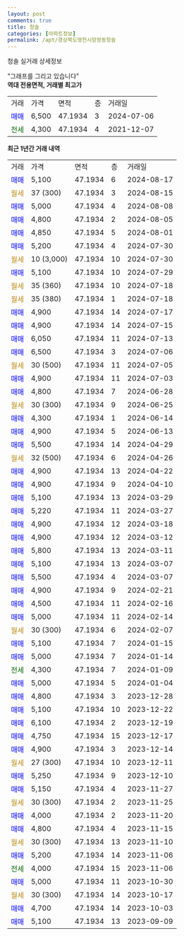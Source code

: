 ```yaml
---
layout: post
comments: true
title: 청솔
categories: [아파트정보]
permalink: /apt/경상북도영천시망정동청솔
---
```


청솔 실거래 상세정보

<script type="text/javascript">
  google.charts.load('current', {'packages':['line', 'corechart']});
  google.charts.setOnLoadCallback(drawChart);

  function drawChart() {
    var data = new google.visualization.DataTable();
    data.addColumn('date', '거래일');
    data.addColumn('number', "매매");
    data.addColumn('number', "전세");
    data.addColumn('number', "전매");

    data.addRows([[new Date(Date.parse("2024-08-17")), 5100, null, null], [new Date(Date.parse("2024-08-15")), null, null, null], [new Date(Date.parse("2024-08-08")), 5000, null, null], [new Date(Date.parse("2024-08-05")), 4800, null, null], [new Date(Date.parse("2024-08-01")), 4850, null, null], [new Date(Date.parse("2024-07-30")), 5200, null, null], [new Date(Date.parse("2024-07-30")), null, null, null], [new Date(Date.parse("2024-07-29")), 5100, null, null], [new Date(Date.parse("2024-07-18")), null, null, null], [new Date(Date.parse("2024-07-18")), null, null, null], [new Date(Date.parse("2024-07-17")), 4900, null, null], [new Date(Date.parse("2024-07-15")), 4900, null, null], [new Date(Date.parse("2024-07-13")), 6050, null, null], [new Date(Date.parse("2024-07-06")), 6500, null, null], [new Date(Date.parse("2024-07-05")), null, null, null], [new Date(Date.parse("2024-07-03")), 4900, null, null], [new Date(Date.parse("2024-06-28")), 4800, null, null], [new Date(Date.parse("2024-06-25")), null, null, null], [new Date(Date.parse("2024-06-14")), 4300, null, null], [new Date(Date.parse("2024-06-13")), 4900, null, null], [new Date(Date.parse("2024-04-29")), 5500, null, null], [new Date(Date.parse("2024-04-26")), null, null, null], [new Date(Date.parse("2024-04-22")), 4900, null, null], [new Date(Date.parse("2024-04-10")), 4900, null, null], [new Date(Date.parse("2024-03-29")), 5100, null, null], [new Date(Date.parse("2024-03-27")), 5220, null, null], [new Date(Date.parse("2024-03-18")), 4900, null, null], [new Date(Date.parse("2024-03-12")), 4900, null, null], [new Date(Date.parse("2024-03-11")), 5800, null, null], [new Date(Date.parse("2024-03-07")), 5100, null, null], [new Date(Date.parse("2024-03-07")), 5500, null, null], [new Date(Date.parse("2024-02-21")), 4900, null, null], [new Date(Date.parse("2024-02-16")), 4500, null, null], [new Date(Date.parse("2024-02-14")), 5000, null, null], [new Date(Date.parse("2024-02-07")), null, null, null], [new Date(Date.parse("2024-01-15")), 5100, null, null], [new Date(Date.parse("2024-01-14")), 5000, null, null], [new Date(Date.parse("2024-01-09")), null, 4300, null], [new Date(Date.parse("2024-01-04")), 5000, null, null], [new Date(Date.parse("2023-12-28")), 4800, null, null], [new Date(Date.parse("2023-12-22")), 5100, null, null], [new Date(Date.parse("2023-12-19")), 6100, null, null], [new Date(Date.parse("2023-12-17")), 4750, null, null], [new Date(Date.parse("2023-12-14")), 4900, null, null], [new Date(Date.parse("2023-12-11")), null, null, null], [new Date(Date.parse("2023-12-10")), 5250, null, null], [new Date(Date.parse("2023-11-27")), 5150, null, null], [new Date(Date.parse("2023-11-25")), null, null, null], [new Date(Date.parse("2023-11-20")), 4000, null, null], [new Date(Date.parse("2023-11-15")), 4800, null, null], [new Date(Date.parse("2023-11-10")), null, null, null], [new Date(Date.parse("2023-11-06")), 5200, null, null], [new Date(Date.parse("2023-11-06")), null, 4000, null], [new Date(Date.parse("2023-10-30")), 5000, null, null], [new Date(Date.parse("2023-10-17")), null, null, null], [new Date(Date.parse("2023-10-03")), 4700, null, null], [new Date(Date.parse("2023-09-09")), 5100, null, null]]);

    var options = {
      hAxis: {
        format: 'yyyy/MM/dd'
      },    
      lineWidth: 0,
      pointsVisible: true,    
      title: '최근 1년간 유형별 실거래가 분포',
      legend: { position: 'bottom' }
    };

    var formatter = new google.visualization.NumberFormat({pattern:'###,###'} );
    formatter.format(data, 1);
    formatter.format(data, 2);
    
    setTimeout(function() {
        var chart = new google.visualization.LineChart(document.getElementById('columnchart_material'));
        chart.draw(data, (options));
        document.getElementById('loading').style.display = 'none';
    }, 200);
  }
</script>


<div id="loading" style="z-index:20; display: block; margin-left: 0px">"그래프를 그리고 있습니다"</div>
<div id="columnchart_material" style="width: 95%; margin-left: 0px; display: block"></div>
<!-- contents start -->
<b>역대 전용면적, 거래별 최고가</b>
<table class="sortable">
    <tr>
      <td>거래</td>
      <td>가격</td>
      <td>면적</td>
      <td>층</td>
      <td>거래일</td>
    </tr>
        <tr>
          <td><a style="color: blue">매매</a></td>
          <td>6,500</td>
          <td>47.1934</td>
          <td>3</td>
          <td>2024-07-06</td>
        </tr>        
        <tr>
              <td><a style="color: darkgreen">전세</a></td>
              <td>4,300</td>
              <td>47.1934</td>
              <td>4</td>
              <td>2021-12-07</td>
            </tr>        
    
</table>

<b>최근 1년간 거래 내역</b>

<table class="sortable">
    <tr>
      <td>거래</td>
      <td>가격</td>
      <td>면적</td>
      <td>층</td>
      <td>거래일</td>
    </tr>
    <tr>
      <td><a style="color: blue">매매</a></td>
      <td>5,100</td>
      <td>47.1934</td>
      <td>6</td>
      <td>2024-08-17</td>
    </tr>          <tr>
      <td><a style="color: darkgoldenrod">월세</a></td>
      <td>37 (300)</td>
      <td>47.1934</td>
      <td>3</td>
      <td>2024-08-15</td>
    </tr>          <tr>
      <td><a style="color: blue">매매</a></td>
      <td>5,000</td>
      <td>47.1934</td>
      <td>4</td>
      <td>2024-08-08</td>
    </tr>          <tr>
      <td><a style="color: blue">매매</a></td>
      <td>4,800</td>
      <td>47.1934</td>
      <td>2</td>
      <td>2024-08-05</td>
    </tr>          <tr>
      <td><a style="color: blue">매매</a></td>
      <td>4,850</td>
      <td>47.1934</td>
      <td>5</td>
      <td>2024-08-01</td>
    </tr>          <tr>
      <td><a style="color: blue">매매</a></td>
      <td>5,200</td>
      <td>47.1934</td>
      <td>4</td>
      <td>2024-07-30</td>
    </tr>          <tr>
      <td><a style="color: darkgoldenrod">월세</a></td>
      <td>10 (3,000)</td>
      <td>47.1934</td>
      <td>10</td>
      <td>2024-07-30</td>
    </tr>          <tr>
      <td><a style="color: blue">매매</a></td>
      <td>5,100</td>
      <td>47.1934</td>
      <td>10</td>
      <td>2024-07-29</td>
    </tr>          <tr>
      <td><a style="color: darkgoldenrod">월세</a></td>
      <td>35 (360)</td>
      <td>47.1934</td>
      <td>10</td>
      <td>2024-07-18</td>
    </tr>          <tr>
      <td><a style="color: darkgoldenrod">월세</a></td>
      <td>35 (380)</td>
      <td>47.1934</td>
      <td>1</td>
      <td>2024-07-18</td>
    </tr>          <tr>
      <td><a style="color: blue">매매</a></td>
      <td>4,900</td>
      <td>47.1934</td>
      <td>14</td>
      <td>2024-07-17</td>
    </tr>          <tr>
      <td><a style="color: blue">매매</a></td>
      <td>4,900</td>
      <td>47.1934</td>
      <td>14</td>
      <td>2024-07-15</td>
    </tr>          <tr>
      <td><a style="color: blue">매매</a></td>
      <td>6,050</td>
      <td>47.1934</td>
      <td>11</td>
      <td>2024-07-13</td>
    </tr>          <tr>
      <td><a style="color: blue">매매</a></td>
      <td>6,500</td>
      <td>47.1934</td>
      <td>3</td>
      <td>2024-07-06</td>
    </tr>          <tr>
      <td><a style="color: darkgoldenrod">월세</a></td>
      <td>30 (500)</td>
      <td>47.1934</td>
      <td>11</td>
      <td>2024-07-05</td>
    </tr>          <tr>
      <td><a style="color: blue">매매</a></td>
      <td>4,900</td>
      <td>47.1934</td>
      <td>11</td>
      <td>2024-07-03</td>
    </tr>          <tr>
      <td><a style="color: blue">매매</a></td>
      <td>4,800</td>
      <td>47.1934</td>
      <td>7</td>
      <td>2024-06-28</td>
    </tr>          <tr>
      <td><a style="color: darkgoldenrod">월세</a></td>
      <td>30 (300)</td>
      <td>47.1934</td>
      <td>9</td>
      <td>2024-06-25</td>
    </tr>          <tr>
      <td><a style="color: blue">매매</a></td>
      <td>4,300</td>
      <td>47.1934</td>
      <td>1</td>
      <td>2024-06-14</td>
    </tr>          <tr>
      <td><a style="color: blue">매매</a></td>
      <td>4,900</td>
      <td>47.1934</td>
      <td>5</td>
      <td>2024-06-13</td>
    </tr>          <tr>
      <td><a style="color: blue">매매</a></td>
      <td>5,500</td>
      <td>47.1934</td>
      <td>14</td>
      <td>2024-04-29</td>
    </tr>          <tr>
      <td><a style="color: darkgoldenrod">월세</a></td>
      <td>32 (500)</td>
      <td>47.1934</td>
      <td>6</td>
      <td>2024-04-26</td>
    </tr>          <tr>
      <td><a style="color: blue">매매</a></td>
      <td>4,900</td>
      <td>47.1934</td>
      <td>13</td>
      <td>2024-04-22</td>
    </tr>          <tr>
      <td><a style="color: blue">매매</a></td>
      <td>4,900</td>
      <td>47.1934</td>
      <td>9</td>
      <td>2024-04-10</td>
    </tr>          <tr>
      <td><a style="color: blue">매매</a></td>
      <td>5,100</td>
      <td>47.1934</td>
      <td>13</td>
      <td>2024-03-29</td>
    </tr>          <tr>
      <td><a style="color: blue">매매</a></td>
      <td>5,220</td>
      <td>47.1934</td>
      <td>11</td>
      <td>2024-03-27</td>
    </tr>          <tr>
      <td><a style="color: blue">매매</a></td>
      <td>4,900</td>
      <td>47.1934</td>
      <td>12</td>
      <td>2024-03-18</td>
    </tr>          <tr>
      <td><a style="color: blue">매매</a></td>
      <td>4,900</td>
      <td>47.1934</td>
      <td>12</td>
      <td>2024-03-12</td>
    </tr>          <tr>
      <td><a style="color: blue">매매</a></td>
      <td>5,800</td>
      <td>47.1934</td>
      <td>13</td>
      <td>2024-03-11</td>
    </tr>          <tr>
      <td><a style="color: blue">매매</a></td>
      <td>5,100</td>
      <td>47.1934</td>
      <td>13</td>
      <td>2024-03-07</td>
    </tr>          <tr>
      <td><a style="color: blue">매매</a></td>
      <td>5,500</td>
      <td>47.1934</td>
      <td>4</td>
      <td>2024-03-07</td>
    </tr>          <tr>
      <td><a style="color: blue">매매</a></td>
      <td>4,900</td>
      <td>47.1934</td>
      <td>9</td>
      <td>2024-02-21</td>
    </tr>          <tr>
      <td><a style="color: blue">매매</a></td>
      <td>4,500</td>
      <td>47.1934</td>
      <td>11</td>
      <td>2024-02-16</td>
    </tr>          <tr>
      <td><a style="color: blue">매매</a></td>
      <td>5,000</td>
      <td>47.1934</td>
      <td>11</td>
      <td>2024-02-14</td>
    </tr>          <tr>
      <td><a style="color: darkgoldenrod">월세</a></td>
      <td>30 (300)</td>
      <td>47.1934</td>
      <td>6</td>
      <td>2024-02-07</td>
    </tr>          <tr>
      <td><a style="color: blue">매매</a></td>
      <td>5,100</td>
      <td>47.1934</td>
      <td>7</td>
      <td>2024-01-15</td>
    </tr>          <tr>
      <td><a style="color: blue">매매</a></td>
      <td>5,000</td>
      <td>47.1934</td>
      <td>7</td>
      <td>2024-01-14</td>
    </tr>          <tr>
      <td><a style="color: darkgreen">전세</a></td>
      <td>4,300</td>
      <td>47.1934</td>
      <td>7</td>
      <td>2024-01-09</td>
    </tr>          <tr>
      <td><a style="color: blue">매매</a></td>
      <td>5,000</td>
      <td>47.1934</td>
      <td>5</td>
      <td>2024-01-04</td>
    </tr>          <tr>
      <td><a style="color: blue">매매</a></td>
      <td>4,800</td>
      <td>47.1934</td>
      <td>3</td>
      <td>2023-12-28</td>
    </tr>          <tr>
      <td><a style="color: blue">매매</a></td>
      <td>5,100</td>
      <td>47.1934</td>
      <td>10</td>
      <td>2023-12-22</td>
    </tr>          <tr>
      <td><a style="color: blue">매매</a></td>
      <td>6,100</td>
      <td>47.1934</td>
      <td>2</td>
      <td>2023-12-19</td>
    </tr>          <tr>
      <td><a style="color: blue">매매</a></td>
      <td>4,750</td>
      <td>47.1934</td>
      <td>15</td>
      <td>2023-12-17</td>
    </tr>          <tr>
      <td><a style="color: blue">매매</a></td>
      <td>4,900</td>
      <td>47.1934</td>
      <td>3</td>
      <td>2023-12-14</td>
    </tr>          <tr>
      <td><a style="color: darkgoldenrod">월세</a></td>
      <td>27 (300)</td>
      <td>47.1934</td>
      <td>10</td>
      <td>2023-12-11</td>
    </tr>          <tr>
      <td><a style="color: blue">매매</a></td>
      <td>5,250</td>
      <td>47.1934</td>
      <td>9</td>
      <td>2023-12-10</td>
    </tr>          <tr>
      <td><a style="color: blue">매매</a></td>
      <td>5,150</td>
      <td>47.1934</td>
      <td>4</td>
      <td>2023-11-27</td>
    </tr>          <tr>
      <td><a style="color: darkgoldenrod">월세</a></td>
      <td>30 (300)</td>
      <td>47.1934</td>
      <td>2</td>
      <td>2023-11-25</td>
    </tr>          <tr>
      <td><a style="color: blue">매매</a></td>
      <td>4,000</td>
      <td>47.1934</td>
      <td>2</td>
      <td>2023-11-20</td>
    </tr>          <tr>
      <td><a style="color: blue">매매</a></td>
      <td>4,800</td>
      <td>47.1934</td>
      <td>4</td>
      <td>2023-11-15</td>
    </tr>          <tr>
      <td><a style="color: darkgoldenrod">월세</a></td>
      <td>30 (300)</td>
      <td>47.1934</td>
      <td>13</td>
      <td>2023-11-10</td>
    </tr>          <tr>
      <td><a style="color: blue">매매</a></td>
      <td>5,200</td>
      <td>47.1934</td>
      <td>14</td>
      <td>2023-11-06</td>
    </tr>          <tr>
      <td><a style="color: darkgreen">전세</a></td>
      <td>4,000</td>
      <td>47.1934</td>
      <td>15</td>
      <td>2023-11-06</td>
    </tr>          <tr>
      <td><a style="color: blue">매매</a></td>
      <td>5,000</td>
      <td>47.1934</td>
      <td>11</td>
      <td>2023-10-30</td>
    </tr>          <tr>
      <td><a style="color: darkgoldenrod">월세</a></td>
      <td>30 (300)</td>
      <td>47.1934</td>
      <td>14</td>
      <td>2023-10-17</td>
    </tr>          <tr>
      <td><a style="color: blue">매매</a></td>
      <td>4,700</td>
      <td>47.1934</td>
      <td>14</td>
      <td>2023-10-03</td>
    </tr>          <tr>
      <td><a style="color: blue">매매</a></td>
      <td>5,100</td>
      <td>47.1934</td>
      <td>13</td>
      <td>2023-09-09</td>
    </tr>      </table>
<!-- contents end -->    

